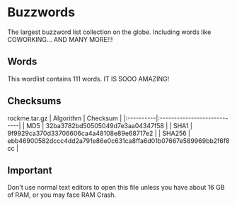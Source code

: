 # Buzzwords  
The largest buzzword list collection on the globe. Including words like COWORKING... AND MANY MORE!!!
## Words  
This wordlist contains 111 words. IT IS SOOO AMAZING!
## Checksums
rockme.tar.gz
| Algorithm | Checksum |
|:----------|:----------------------------|
| MD5       | 32ba3782bd50505049d7e3aa04347f58 |
| SHA1      | 9f9929ca370d33706606ca4a48108e89e68717e2 |
| SHA256    | ebb46900582dccc4dd2a791e86e0c631ca8ffa6d01b07667e589969bb2f6f8cc |
## Important
Don't use normal text editors to open this file unless you have about 16 GB of RAM, or you may face RAM Crash.

